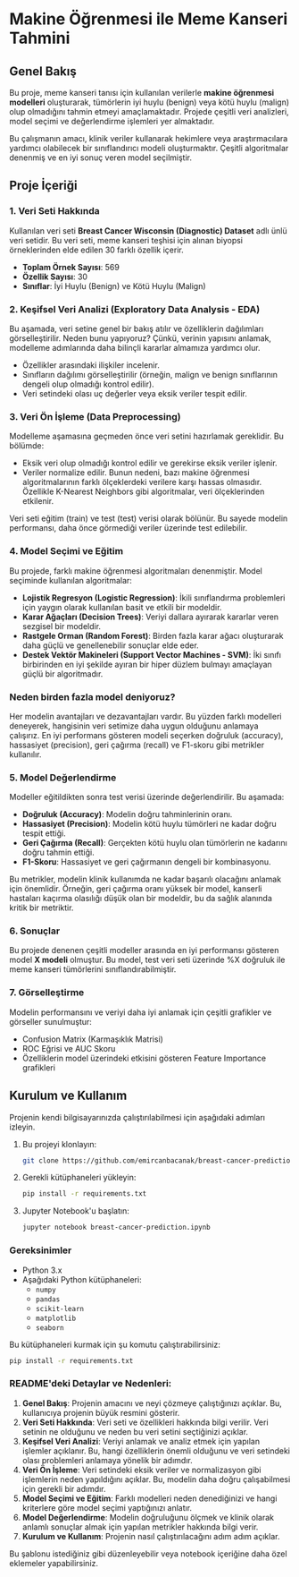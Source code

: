 # Makine Öğrenmesi ile Meme Kanseri Tahmini

## Genel Bakış
Bu proje, meme kanseri tanısı için kullanılan verilerle **makine öğrenmesi modelleri** oluşturarak, tümörlerin iyi huylu (benign) veya kötü huylu (malign) olup olmadığını tahmin etmeyi amaçlamaktadır. Projede çeşitli veri analizleri, model seçimi ve değerlendirme işlemleri yer almaktadır.

Bu çalışmanın amacı, klinik veriler kullanarak hekimlere veya araştırmacılara yardımcı olabilecek bir sınıflandırıcı modeli oluşturmaktır. Çeşitli algoritmalar denenmiş ve en iyi sonuç veren model seçilmiştir.

## Proje İçeriği
### 1. Veri Seti Hakkında
Kullanılan veri seti **Breast Cancer Wisconsin (Diagnostic) Dataset** adlı ünlü veri setidir. Bu veri seti, meme kanseri teşhisi için alınan biyopsi örneklerinden elde edilen 30 farklı özellik içerir.

- **Toplam Örnek Sayısı**: 569
- **Özellik Sayısı**: 30
- **Sınıflar**: İyi Huylu (Benign) ve Kötü Huylu (Malign)

### 2. Keşifsel Veri Analizi (Exploratory Data Analysis - EDA)
Bu aşamada, veri setine genel bir bakış atılır ve özelliklerin dağılımları görselleştirilir. Neden bunu yapıyoruz? Çünkü, verinin yapısını anlamak, modelleme adımlarında daha bilinçli kararlar almamıza yardımcı olur.

- Özellikler arasındaki ilişkiler incelenir.
- Sınıfların dağılımı görselleştirilir (örneğin, malign ve benign sınıflarının dengeli olup olmadığı kontrol edilir).
- Veri setindeki olası uç değerler veya eksik veriler tespit edilir.

### 3. Veri Ön İşleme (Data Preprocessing)
Modelleme aşamasına geçmeden önce veri setini hazırlamak gereklidir. Bu bölümde:
- Eksik veri olup olmadığı kontrol edilir ve gerekirse eksik veriler işlenir.
- Veriler normalize edilir. Bunun nedeni, bazı makine öğrenmesi algoritmalarının farklı ölçeklerdeki verilere karşı hassas olmasıdır. Özellikle K-Nearest Neighbors gibi algoritmalar, veri ölçeklerinden etkilenir.

Veri seti eğitim (train) ve test (test) verisi olarak bölünür. Bu sayede modelin performansı, daha önce görmediği veriler üzerinde test edilebilir.

### 4. Model Seçimi ve Eğitim
Bu projede, farklı makine öğrenmesi algoritmaları denenmiştir. Model seçiminde kullanılan algoritmalar:
- **Lojistik Regresyon (Logistic Regression)**: İkili sınıflandırma problemleri için yaygın olarak kullanılan basit ve etkili bir modeldir.
- **Karar Ağaçları (Decision Trees)**: Veriyi dallara ayırarak kararlar veren sezgisel bir modeldir.
- **Rastgele Orman (Random Forest)**: Birden fazla karar ağacı oluşturarak daha güçlü ve genellenebilir sonuçlar elde eder.
- **Destek Vektör Makineleri (Support Vector Machines - SVM)**: İki sınıfı birbirinden en iyi şekilde ayıran bir hiper düzlem bulmayı amaçlayan güçlü bir algoritmadır.

### Neden birden fazla model deniyoruz?
Her modelin avantajları ve dezavantajları vardır. Bu yüzden farklı modelleri deneyerek, hangisinin veri setimize daha uygun olduğunu anlamaya çalışırız. En iyi performans gösteren modeli seçerken doğruluk (accuracy), hassasiyet (precision), geri çağırma (recall) ve F1-skoru gibi metrikler kullanılır.

### 5. Model Değerlendirme
Modeller eğitildikten sonra test verisi üzerinde değerlendirilir. Bu aşamada:
- **Doğruluk (Accuracy)**: Modelin doğru tahminlerinin oranı.
- **Hassasiyet (Precision)**: Modelin kötü huylu tümörleri ne kadar doğru tespit ettiği.
- **Geri Çağırma (Recall)**: Gerçekten kötü huylu olan tümörlerin ne kadarını doğru tahmin ettiği.
- **F1-Skoru**: Hassasiyet ve geri çağırmanın dengeli bir kombinasyonu.

Bu metrikler, modelin klinik kullanımda ne kadar başarılı olacağını anlamak için önemlidir. Örneğin, geri çağırma oranı yüksek bir model, kanserli hastaları kaçırma olasılığı düşük olan bir modeldir, bu da sağlık alanında kritik bir metriktir.

### 6. Sonuçlar
Bu projede denenen çeşitli modeller arasında en iyi performansı gösteren model **X modeli** olmuştur. Bu model, test veri seti üzerinde %X doğruluk ile meme kanseri tümörlerini sınıflandırabilmiştir.

### 7. Görselleştirme
Modelin performansını ve veriyi daha iyi anlamak için çeşitli grafikler ve görseller sunulmuştur:
- Confusion Matrix (Karmaşıklık Matrisi)
- ROC Eğrisi ve AUC Skoru
- Özelliklerin model üzerindeki etkisini gösteren Feature Importance grafikleri

## Kurulum ve Kullanım
Projenin kendi bilgisayarınızda çalıştırılabilmesi için aşağıdaki adımları izleyin.

1. Bu projeyi klonlayın:
    ```bash
    git clone https://github.com/emircanbacanak/breast-cancer-prediction.git
    ```
2. Gerekli kütüphaneleri yükleyin:
    ```bash
    pip install -r requirements.txt
    ```
3. Jupyter Notebook'u başlatın:
    ```bash
    jupyter notebook breast-cancer-prediction.ipynb
    ```

### Gereksinimler
- Python 3.x
- Aşağıdaki Python kütüphaneleri:
    - `numpy`
    - `pandas`
    - `scikit-learn`
    - `matplotlib`
    - `seaborn`

Bu kütüphaneleri kurmak için şu komutu çalıştırabilirsiniz:
```bash
pip install -r requirements.txt
```

### README'deki Detaylar ve Nedenleri:
1. **Genel Bakış**: Projenin amacını ve neyi çözmeye çalıştığınızı açıklar. Bu, kullanıcıya projenin büyük resmini gösterir.
2. **Veri Seti Hakkında**: Veri seti ve özellikleri hakkında bilgi verilir. Veri setinin ne olduğunu ve neden bu veri setini seçtiğinizi açıklar.
3. **Keşifsel Veri Analizi**: Veriyi anlamak ve analiz etmek için yapılan işlemler açıklanır. Bu, hangi özelliklerin önemli olduğunu ve veri setindeki olası problemleri anlamaya yönelik bir adımdır.
4. **Veri Ön İşleme**: Veri setindeki eksik veriler ve normalizasyon gibi işlemlerin neden yapıldığını açıklar. Bu, modelin daha doğru çalışabilmesi için gerekli bir adımdır.
5. **Model Seçimi ve Eğitim**: Farklı modelleri neden denediğinizi ve hangi kriterlere göre model seçimi yaptığınızı anlatır.
6. **Model Değerlendirme**: Modelin doğruluğunu ölçmek ve klinik olarak anlamlı sonuçlar almak için yapılan metrikler hakkında bilgi verir.
7. **Kurulum ve Kullanım**: Projenin nasıl çalıştırılacağını adım adım açıklar.

Bu şablonu istediğiniz gibi düzenleyebilir veya notebook içeriğine daha özel eklemeler yapabilirsiniz.

